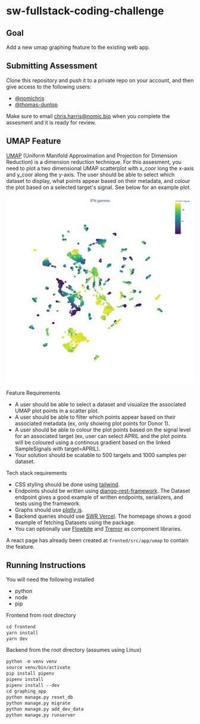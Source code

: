 # sw-fullstack-coding-challenge
## Goal
Add a new umap graphing feature to the existing web app. 

## Submitting Assessment
Clone this repository and push it to a private repo on your account, and then give access to the following users:
- [@nomichris](https://github.com/nomichris)
- [@thomas-dunlop](https://github.com/thomas-dunlop)

Make sure to email chris.harris@nomic.bio when you complete the assesment and it is ready for review. 

## UMAP Feature
[UMAP](https://umap-learn.readthedocs.io/en/latest/) (Uniform Manifold Approximation and Projection for Dimension Reduction) is a dimension reduction technique. For this assesment, you need to plot a two dimensional UMAP scatterplot with x_coor long the x-axis and y_coor along the y-axis. The user should be able to select which dataset to display, what points appear based on their metadata, and colour the plot based on a selected target's signal. See below for an example plot. 

![Example UMAP](./Example%20UMAP.png)

Feature Requirements
- A user should be able to select a dataset and visualize the associated UMAP plot points in a scatter plot. 
- A user should be able to filter which points appear based on their associated metadata (ex, only showing plot points for Donor 1).
- A user should be able to colour the plot points based on the signal level for an associated target (ex, user can select APRIL and the plot points will be coloured using a continous gradient based on the linked SampleSignals with target=APRIL). 
- Your solution should be scalable to 500 targets and 1000 samples per dataset. 

Tech stack requirements
- CSS styling should be done using [tailwind](https://tailwindcss.com/). 
- Endpoints should be written using [django-rest-framework](https://www.django-rest-framework.org/). The Dataset endpoint gives a good example of written endpoints, serializers, and tests using the framework.
- Graphs should use [plotly js](https://plotly.com/javascript/react/).
- Backend queries should use [SWR Vercel](https://swr.vercel.app/). The homepage shows a good example of fetching Datasets using the package. 
- You can optionally use [Flowbite](https://flowbite-react.com/) and [Tremor](https://www.tremor.so/) as component libraries. 

A react page has already been created at `fronted/src/app/umap` to contain the feature. 

## Running Instructions
You will need the following installed
- python
- node
- pip

Frontend from root directory
```
cd frontend
yarn install
yarn dev
```
Backend from the root directory (assumes using Linux)
```
python -m venv venv
source venv/bin/activate
pip install pipenv
pipenv install
pipenv install --dev
cd graphing_app
python manage.py reset_db
python manage.py migrate
python manage.py add_dev_data
python manage.py runserver
```